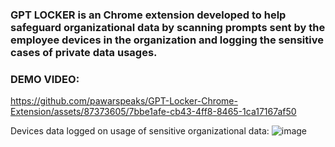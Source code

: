 ### GPT LOCKER is an Chrome extension developed to help safeguard organizational data by scanning prompts sent by the employee devices in the organization and logging the sensitive cases of private data usages.


### DEMO VIDEO:

https://github.com/pawarspeaks/GPT-Locker-Chrome-Extension/assets/87373605/7bbe1afe-cb43-4ff8-8465-1ca17167af50






Devices data logged on usage of sensitive organizational data:
![image](https://github.com/pawarspeaks/GPT-Locker-Chrome-Extension/assets/87373605/21a39a75-d331-45f1-b8b2-9d2203127f29)
